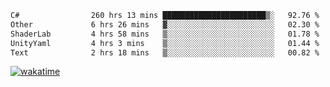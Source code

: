 <!--START_SECTION:waka-->

```txt
C#                260 hrs 13 mins ███████████████████████▒░   92.76 %
Other             6 hrs 26 mins   ▓░░░░░░░░░░░░░░░░░░░░░░░░   02.30 %
ShaderLab         4 hrs 58 mins   ▒░░░░░░░░░░░░░░░░░░░░░░░░   01.78 %
UnityYaml         4 hrs 3 mins    ▒░░░░░░░░░░░░░░░░░░░░░░░░   01.44 %
Text              2 hrs 18 mins   ▒░░░░░░░░░░░░░░░░░░░░░░░░   00.82 %
```

<!--END_SECTION:waka-->
[![wakatime](https://wakatime.com/badge/user/6c2f442e-41b4-42e3-bc06-d5d8203ad1da.svg)](https://wakatime.com/@6c2f442e-41b4-42e3-bc06-d5d8203ad1da)
